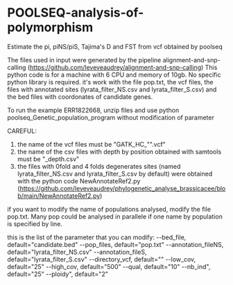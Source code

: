 # POOLSEQ-analysis-of-polymorphism
Estimate the pi, piNS/piS, Tajima's D and FST from vcf obtained by poolseq

The files used in input were generated by the pipeline alignment-and-snp-calling (https://github.com/leveveaudrey/alignment-and-snp-calling)
This python code is for a machine with 6 CPU and memory of 10gb. No specific python library is required. 
it's work with the file pop.txt, the vcf files, the files with annotated sites (lyrata_filter_NS.csv and lyrata_filter_S.csv) and the bed files with coordonates of candidate genes.

To run the example ERR1822668, unzip files and use python poolseq_Genetic_population_program without modification of parameter

CAREFUL: 
1) the name of the vcf files must be "GATK_HC_"<name of pop>".vcf"
2) the name of the csv files with depth by position obtained with samtools must be <name of pop>"_depth.csv"
3) the files with 0fold and 4 folds degenerates sites (named lyrata_filter_NS.csv and lyrata_filter_S.csv by default) were obtained with the python code NewAnnotateRef2.py (https://github.com/leveveaudrey/phylogenetic_analyse_brassicacee/blob/main/NewAnnotateRef2.py)

if you want to modify the name of populations analysed, modify the file pop.txt. Many pop could be analysed in parallele if one name by population is specified by line.

this is the list of the parameter that you can modify:
--bed_file, default="candidate.bed"
--pop_files, default="pop.txt"
--annotation_fileNS, default="lyrata_filter_NS.csv"
--annotation_fileS, default="lyrata_filter_S.csv"
--directory_vcf, default=""
--low_cov, default="25"
--high_cov, default="500"
--qual, default="10"
--nb_ind", default="25"
--ploidy", default="2"
